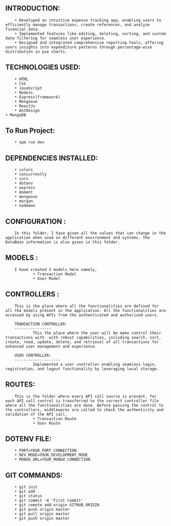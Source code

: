 INTRODUCTION:
-------------
        • Developed an intuitive expense tracking app, enabling users to efficiently manage transactions, create references, and analyze financial data.
        • Implemented features like editing, deleting, sorting, and custom date filtering for seamless user experience.
        • Designed and integrated comprehensive reporting tools, offering users insights into expenditure patterns through percentage-wise distribution in pie charts.

TECHNOLOGIES USED:
-------------------
        • HTML
        • CSS
        • JavaScript
        • NodeJs  
        • Express(framework)
        • Mongoose
        • ReactJs
        • AntDesign
	• MongoDB

To Run Project:
-------------------
        • npm run dev


DEPENDENCIES INSTALLED:
------------------------
        • colors
        • concurrently
        • cors
        • dotenv
        • express
        • moment
        • mongoose
        • morgan
        • nodemon
        

CONFIGURATION : 
---------------
        In this folder, I have given all the values that can change in the application when used on different environment and systems. The DataBase information is also given in this folder.

MODELS :
--------
        I have created 2 models here namely, 
                • Transaction Model
                • User Model


CONTROLLERS : 
-------------
        This is the place where all the functionalities are defined for all the models present in the application. All the functionalities are accessed by using APIs from the authenticated and authorized users.

        TRANSACTION CONTROLLER:
        ----------------
                This the place where the user will be make control their transactions with  with robust capabilities, including search, sort, create, read, update, delete, and retrieval of all transactions for enhanced user management and experience.
    
        USER CONTROLLER:
        --------------------
                Implemented a user controller enabling seamless login, registration, and logout functionality by leveraging local storage.



ROUTES:
-------
        This is the folder where every API call source is present, for each API call control is transferred to the correct controller file where all the functionalities are done. Before passing the control to the controllers, middlewares are called to check the authenticity and validation of the API call.
                • Transaction Route
                • User Route


DOTENV FILE:
-------------------
        • PORT=YOUR_PORT_CONNECTION
        • DEV_MODE=YOUR_DEVELOPMENT_MODE
        • MONGO_URL=YOUR_MONGO_CONNECTION


GIT COMMANDS:
-------------------
        • git init
        • git add .  
        • git status
        • git commit -m 'First Commit'
        • git remote add origin GITHUB_ORIGIN
        • git push origin master
        • git pull origin master
        • git push origin master
